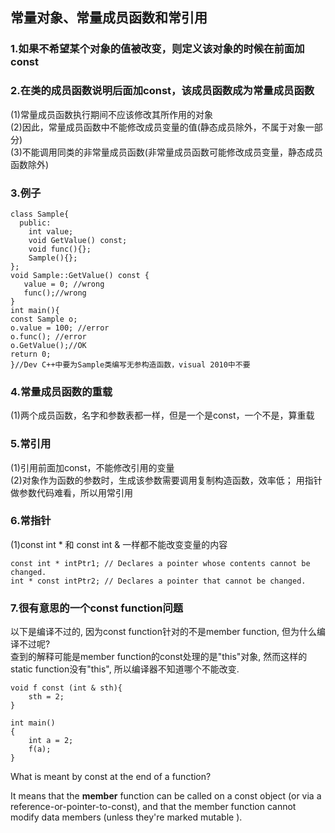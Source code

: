 ## 常量对象、常量成员函数和常引用

### 1.如果不希望某个对象的值被改变，则定义该对象的时候在前面加const

### 2.在类的成员函数说明后面加const，该成员函数成为常量成员函数

\(1\)常量成员函数执行期间不应该修改其所作用的对象  
\(2\)因此，常量成员函数中不能修改成员变量的值\(静态成员除外，不属于对象一部分\)  
\(3\)不能调用同类的非常量成员函数\(非常量成员函数可能修改成员变量，静态成员函数除外\)

### 3.例子

```
class Sample{  
  public:  
    int value;  
    void GetValue() const;  
    void func(){};  
    Sample(){};  
};  
void Sample::GetValue() const {  
   value = 0; //wrong  
   func();//wrong  
}  
int main(){  
const Sample o;  
o.value = 100; //error  
o.func(); //error  
o.GetValue();//OK  
return 0;  
}//Dev C++中要为Sample类编写无参构造函数，visual 2010中不要  
```

### 4.常量成员函数的重载

\(1\)两个成员函数，名字和参数表都一样，但是一个是const，一个不是，算重载

### 5.常引用

\(1\)引用前面加const，不能修改引用的变量  
\(2\)对象作为函数的参数时，生成该参数需要调用复制构造函数，效率低； 用指针做参数代码难看，所以用常引用

### 6.常指针

\(1\)const int \* 和 const int & 一样都不能改变变量的内容

```
const int * intPtr1; // Declares a pointer whose contents cannot be changed.
int * const intPtr2; // Declares a pointer that cannot be changed.
```

### 7.很有意思的一个const function问题

以下是编译不过的, 因为const function针对的不是member function, 但为什么编译不过呢?  
查到的解释可能是member function的const处理的是"this"对象, 然而这样的static function没有"this", 所以编译器不知道哪个不能改变.

```
void f const (int & sth){
    sth = 2;    
}

int main()
{
    int a = 2;
    f(a);
}
```

What is meant by const at the end of a function?

It means that the **member** function can be called on a const object \(or via a reference-or-pointer-to-const\), and that the member function cannot modify data members \(unless they're marked mutable \).

